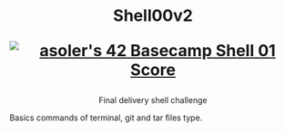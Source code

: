 <h1 align="center">
  Shell00v2
  
  <a href="https://github.com/JaeSeoKim/badge42"><img src="https://badge42.vercel.app/api/v2/cl263316l006809l0mxrfwgrw/project/2474831" alt="asoler's 42 Basecamp Shell 01 Score" /></a>
</h1>

<p align="center">
  Final delivery shell challenge 

  Basics commands of terminal, git and tar files type.
</p>
